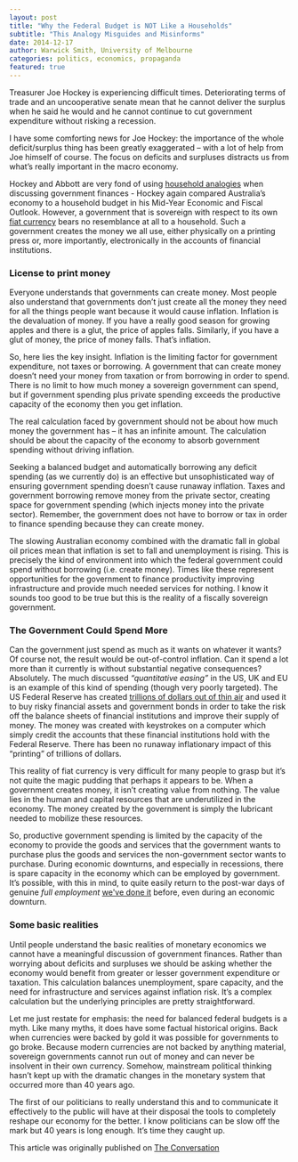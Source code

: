 ```yaml
---
layout: post
title: "Why the Federal Budget is NOT Like a Households"
subtitle: "This Analogy Misguides and Misinforms"
date: 2014-12-17
author: Warwick Smith, University of Melbourne
categories: politics, economics, propaganda
featured: true
---
```

Treasurer Joe Hockey is experiencing difficult times. Deteriorating terms of trade and an uncooperative senate mean that he cannot deliver the surplus when he said he would and he cannot continue to cut government expenditure without risking a recession.

I have some comforting news for Joe Hockey: the importance of the whole deficit/surplus thing has been greatly exaggerated – with a lot of help from Joe himself of course. The focus on deficits and surpluses distracts us from what’s really important in the macro economy.

Hockey and Abbott are very fond of using [household analogies](http://www.nakedcapitalism.com/2010/02/wray-the-federal-budget-is-not-like-a-household-budget-%E2%80%93-here%E2%80%99s-why.html) when discussing government finances - Hockey again compared Australia’s economy to a household budget in his Mid-Year Economic and Fiscal Outlook. However, a government that is sovereign with respect to its own [fiat currency](https://en.wikipedia.org/wiki/Fiat_money) bears no resemblance at all to a household. Such a government creates the money we all use, either physically on a printing press or, more importantly, electronically in the accounts of financial institutions.

### License to print money
Everyone understands that governments can create money. Most people also understand that governments don’t just create all the money they need for all the things people want because it would cause inflation. Inflation is the devaluation of money. If you have a really good season for growing apples and there is a glut, the price of apples falls. Similarly, if you have a glut of money, the price of money falls. That’s inflation.

So, here lies the key insight. Inflation is the limiting factor for government expenditure, not taxes or borrowing. A government that can create money doesn’t need your money from taxation or from borrowing in order to spend. There is no limit to how much money a sovereign government can spend, but if government spending plus private spending exceeds the productive capacity of the economy then you get inflation.

The real calculation faced by government should not be about how much money the government has – it has an infinite amount. The calculation should be about the capacity of the economy to absorb government spending without driving inflation.

Seeking a balanced budget and automatically borrowing any deficit spending (as we currently do) is an effective but unsophisticated way of ensuring government spending doesn’t cause runaway inflation. Taxes and government borrowing remove money from the private sector, creating space for government spending (which injects money into the private sector). Remember, the government does not have to borrow or tax in order to finance spending because they can create money.

The slowing Australian economy combined with the dramatic fall in global oil prices mean that inflation is set to fall and unemployment is rising. This is precisely the kind of environment into which the federal government could spend without borrowing (i.e. create money). Times like these represent opportunities for the government to finance productivity improving infrastructure and provide much needed services for nothing. I know it sounds too good to be true but this is the reality of a fiscally sovereign government.

### The Government Could Spend More
Can the government just spend as much as it wants on whatever it wants? Of course not, the result would be out-of-control inflation. Can it spend a lot more than it currently is without substantial negative consequences? Absolutely.
The much discussed _“quantitative easing”_ in the US, UK and EU is an example of this kind of spending (though very poorly targeted). The US Federal Reserve has created [trillions of dollars out of thin air](http://www.economist.com/blogs/economist-explains/2015/03/economist-explains-5) and used it to buy risky financial assets and government bonds in order to take the risk off the balance sheets of financial institutions and improve their supply of money. The money was created with keystrokes on a computer which simply credit the accounts that these financial institutions hold with the Federal Reserve. There has been no runaway inflationary impact of this “printing” of trillions of dollars.

This reality of fiat currency is very difficult for many people to grasp but it’s not quite the magic pudding that perhaps it appears to be. When a government creates money, it isn’t creating value from nothing. The value lies in the human and capital resources that are underutilized in the economy. The money created by the government is simply the lubricant needed to mobilize these resources.

So, productive government spending is limited by the capacity of the economy to provide the goods and services that the government wants to purchase plus the goods and services the non-government sector wants to purchase. During economic downturns, and especially in recessions, there is spare capacity in the economy which can be employed by government. It’s possible, with this in mind, to quite easily return to the post-war days of genuine _full employment_ [we've done it](https://en.wikipedia.org/wiki/Employment_Act_of_1946) before, even during an economic downturn.

### Some basic realities
Until people understand the basic realities of monetary economics we cannot have a meaningful discussion of government finances. Rather than worrying about deficits and surpluses we should be asking whether the economy would benefit from greater or lesser government expenditure or taxation. This calculation balances unemployment, spare capacity, and the need for infrastructure and services against inflation risk. It’s a complex calculation but the underlying principles are pretty straightforward.

Let me just restate for emphasis: the need for balanced federal budgets is a myth. Like many myths, it does have some factual historical origins. Back when currencies were backed by gold it was possible for governments to go broke. Because modern currencies are not backed by anything material, sovereign governments cannot run out of money and can never be insolvent in their own currency. Somehow, mainstream political thinking hasn’t kept up with the dramatic changes in the monetary system that occurred more than 40 years ago.

The first of our politicians to really understand this and to communicate it effectively to the public will have at their disposal the tools to completely reshape our economy for the better. I know politicians can be slow off the mark but 40 years is long enough. It’s time they caught up.

This article was originally published on [The Conversation](http://theconversation.com/us)
